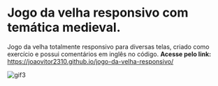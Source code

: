 # Jogo da velha responsivo com temática medieval.
 Jogo da velha totalmente responsivo para diversas telas, criado como exercício e possui comentários em inglês no código. **Acesse pelo link:**
 https://joaovitor2310.github.io/jogo-da-velha-responsivo/



![gif3](https://user-images.githubusercontent.com/80935917/153278099-342d68df-4316-4add-9699-05b1a88c4c12.gif)

